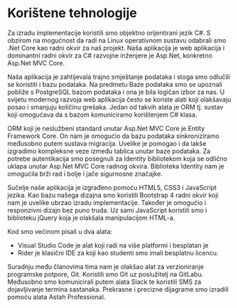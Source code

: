 # Korištene tehnologije

Za izradu implementacije koristili smo objektno orijentirani jezik C#. S obzirom
na mogućnost da radi na Linux operativnom sustavu odabrali smo .Net Core kao
radni okvir za naš projekt. Naša aplikacija je web aplikacija i dominantni
radni okvir za C# razvojne inženjere je Asp.Net, konkretno Asp.Net MVC Core.

Naša aplikacija je zahtijevala trajno smještanje podataka i stoga smo odlučili
se koristiti i bazu podataka. Na predmetu Baze podataka smo se upoznali pobliže
s PostgreSQL bazom podataka i ona je bila logičan izbor za nas. U svijetu
modernog razvoja web aplikacija često se koriste alati koji olakšavaju
posao i smanjuju količinu grešaka. Jedan od takvih alata je ORM tj. sustav koji
omogućava da s bazom komuniciramo
korištenjem C# klasa.

ORM koji je neslužbeni standard unutar Asp.Net MVC Core je Entity Framework Core.
On nam je omogućio da bazu podataka sinkroniziramo međusobno putem sustava
migracija. Uvelike je pomogao i da lakše izgradimo kompleksne veze između tablica
unutar baze podataka. Za potrebe autentikacija smo posegnuli za Identity bibliotekom
koja se odlično uklapa unutar Asp.Net MVC Core radnog okvira.
Biblioteka Identity nam je omogućila brži rad i bolje i jače sigurnosne značajke.

Sučelje naše aplikacija je izgrađeno pomoću HTML5, CSS3 i JavaScript jezika.
Kao bazu našega dizajna smo koristili Bootstrap 4 radni okvir koji nam je
uvelike ubrzao izradu implementacije. Također je omogućio i responzivni
dizajn bez puno truda. Uz sami JavaScript koristili smo i biblioteku
jQuery koja je olakšala manipulacijom HTML-a.

Kod smo većinom pisali u dva alata:
- Visual Studio Code je alat koji radi na više platformi i
  besplatan je
- Rider je klasični IDE za koji kao studenti smo imali besplatnu licencu.

Suradnju među članovima tima nam je olakšao alat za verzioniranje programske potpore, Git.
Koristili smo Git uz poslužitelj na GitLabu. Međusobno smo komunicirali putem
alata Slack te koristili SMS za dojavljivanje termina sastanaka.
Prekrasne i precizne dijagrame smo izradili pomoću alata Astah Professional.